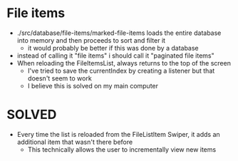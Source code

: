 # File items

- ./src/database/file-items/marked-file-items loads the entire database into memory and then proceeds to sort and filter it
  - it would probably be better if this was done by a database
- instead of calling it "file items" i should call it "paginated file items"
- When reloading the FileItemsList, always returns to the top of the screen
  - I've tried to save the currentIndex by creating a listener but that doesn't seem to work
  - I believe this is solved on my main computer


# SOLVED

- Every time the list is reloaded from the FileListItem Swiper, it adds an additional item that wasn't there before
  - This technically allows the user to incrementally view new items
